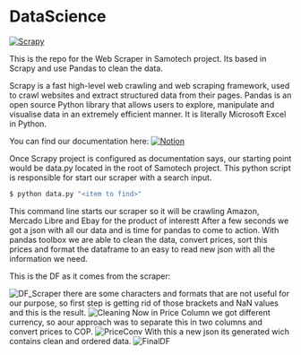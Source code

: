 # DataScience

[![Scrapy](https://miro.medium.com/max/700/1*7KVe2szj1rjt1_Jlmdznkw.png)](https://scrapy.org)

This is the repo for the Web Scraper in Samotech project. Its based in Scrapy and use Pandas to clean the data.

Scrapy is a fast high-level web crawling and web scraping framework, used to crawl websites and extract structured data from their pages. Pandas is an open source Python library that allows users to explore, manipulate and visualise data in an extremely efficient manner. It is literally Microsoft Excel in Python.

You can find our documentation here:
[![Notion](https://larocqueinc.com/wp-content/uploads/2020/04/Notion-Logo.png)](https://www.notion.so/Development-737e4ccbc7d9409d98ab6d2aaacaa517)

Once Scrapy project is configured as documentation says, our starting point would be data.py located in the root of Samotech project.
This python script is responsible for start our scraper with a search input. 
```sh
$ python data.py "<item to find>"
```
This command line starts our scraper so it will be crawling Amazon, Mercado Libre and Ebay for the product of interestt After a few seconds we got a json with all our data and is time for pandas to come to action. With pandas toolbox we are able to clean the data, convert prices, sort this prices and format the dataframe to an easy to read new json with all the information we need.

This is the DF as it comes from the scraper:

![DF_Scraper](https://user-images.githubusercontent.com/51537670/96348583-86910f80-106f-11eb-9d57-9a6c85df50db.png)
there are some characters and formats that are not useful for our purpose, so first step is getting rid of those brackets and NaN values and this is the result.
![Cleaning](https://user-images.githubusercontent.com/51537670/96348606-a88a9200-106f-11eb-8efd-af0da96c067c.png)
Now in Price Column we got different currency, so aour approach was to separate this in two columns and convert prices to COP.
![PriceConv](https://user-images.githubusercontent.com/51537670/96348622-cce66e80-106f-11eb-9935-9ea217109f4e.png)
With this a new json its generated wich contains clean and ordered data.
![FinalDF](https://user-images.githubusercontent.com/51537670/96348635-e2f42f00-106f-11eb-9d1c-a3bef84a42f9.png)
